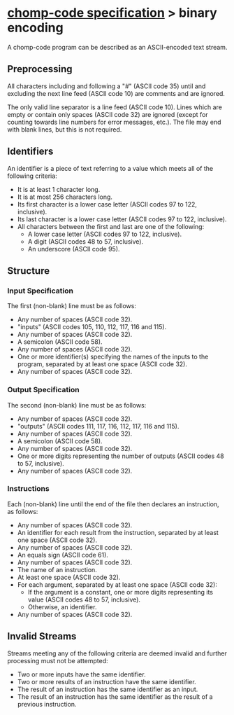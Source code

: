 # [chomp-code specification](./readme.md) > binary encoding

A chomp-code program can be described as an ASCII-encoded text stream.

## Preprocessing

All characters including and following a "#" (ASCII code 35) until and excluding the next line feed (ASCII code 10) are comments and are ignored.

The only valid line separator is a line feed (ASCII code 10).  Lines which are empty or contain only spaces (ASCII code 32) are ignored (except for counting towards line numbers for error messages, etc.).  The file may end with blank lines, but this is not required.

## Identifiers

An identifier is a piece of text referring to a value which meets all of the following criteria:

- It is at least 1 character long.
- It is at most 256 characters long.
- Its first character is a lower case letter (ASCII codes 97 to 122, inclusive).
- Its last character is a lower case letter (ASCII codes 97 to 122, inclusive).
- All characters between the first and last are one of the following:
  - A lower case letter (ASCII codes 97 to 122, inclusive).
  - A digit (ASCII codes 48 to 57, inclusive).
  - An underscore (ASCII code 95).

## Structure

### Input Specification

The first (non-blank) line must be as follows:

- Any number of spaces (ASCII code 32).
- "inputs" (ASCII codes 105, 110, 112, 117, 116 and 115).
- Any number of spaces (ASCII code 32).
- A semicolon (ASCII code 58).
- Any number of spaces (ASCII code 32).
- One or more identifier(s) specifying the names of the inputs to the program, separated by at least one space (ASCII code 32).
- Any number of spaces (ASCII code 32).

### Output Specification

The second (non-blank) line must be as follows:

- Any number of spaces (ASCII code 32).
- "outputs" (ASCII codes 111, 117, 116, 112, 117, 116 and 115).
- Any number of spaces (ASCII code 32).
- A semicolon (ASCII code 58).
- Any number of spaces (ASCII code 32).
- One or more digits representing the number of outputs (ASCII codes 48 to 57, inclusive).
- Any number of spaces (ASCII code 32).

### Instructions

Each (non-blank) line until the end of the file then declares an instruction, as follows:

- Any number of spaces (ASCII code 32).
- An identifier for each result from the instruction, separated by at least one space (ASCII code 32).
- Any number of spaces (ASCII code 32).
- An equals sign (ASCII code 61).
- Any number of spaces (ASCII code 32).
- The name of an instruction.
- At least one space (ASCII code 32).
- For each argument, separated by at least one space (ASCII code 32):
  - If the argument is a constant, one or more digits representing its value (ASCII codes 48 to 57, inclusive).
  - Otherwise, an identifier.
- Any number of spaces (ASCII code 32).

## Invalid Streams

Streams meeting any of the following criteria are deemed invalid and further processing must not be attempted:

- Two or more inputs have the same identifier.
- Two or more results of an instruction have the same identifier.
- The result of an instruction has the same identifier as an input.
- The result of an instruction has the same identifier as the result of a previous instruction.
